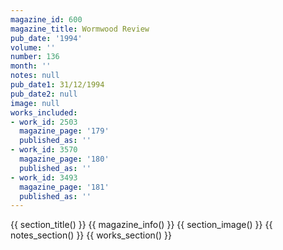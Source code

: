 ```yaml
---
magazine_id: 600
magazine_title: Wormwood Review
pub_date: '1994'
volume: ''
number: 136
month: ''
notes: null
pub_date1: 31/12/1994
pub_date2: null
image: null
works_included:
- work_id: 2503
  magazine_page: '179'
  published_as: ''
- work_id: 3570
  magazine_page: '180'
  published_as: ''
- work_id: 3493
  magazine_page: '181'
  published_as: ''
---
```


{{ section_title() }}
{{ magazine_info() }}
{{ section_image() }}
{{ notes_section() }}
{{ works_section() }}
